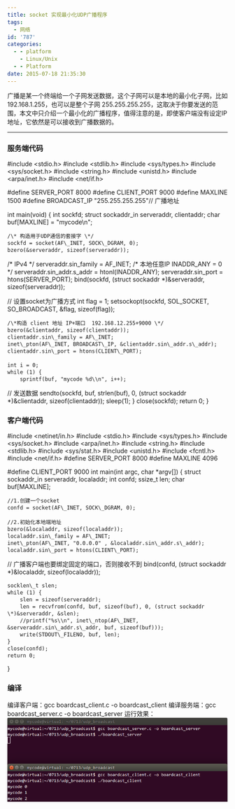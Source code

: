```yaml
---
title: socket 实现最小化UDP广播程序
tags:
  - 网络
id: '787'
categories:
  - - platform
    - Linux/Unix
  - - Platform
date: 2015-07-18 21:35:30
---
```


广播是某一个终端给一个子网发送数据，这个子网可以是本地的最小化子网，比如 192.168.1.255，也可以是整个子网 255.255.255.255，这取决于你要发送的范围，本文中只介绍一个最小化的广播程序，值得注意的是，即使客户端没有设定IP地址，它依然是可以接收到广播数据的。
<!-- more -->
* * *

### 服务端代码

#include <stdio.h>
#include <stdlib.h>
#include <sys/types.h>
#include <sys/socket.h>
#include <string.h>
#include <unistd.h>
#include <arpa/inet.h>
#include <net/if.h>

#define SERVER\_PORT 8000
#define CLIENT\_PORT 9000
#define MAXLINE 1500
#define BROADCAST\_IP "255.255.255.255"// 广播地址

int main(void)
{
    int sockfd;
    struct sockaddr\_in serveraddr, clientaddr;
    char buf\[MAXLINE\] = "mycode\\n";

    /\* 构造用于UDP通信的套接字 \*/
    sockfd = socket(AF\_INET, SOCK\_DGRAM, 0);
    bzero(&serveraddr, sizeof(serveraddr)); 
/\* IPv4 \*/
    serveraddr.sin\_family = AF\_INET;
/\* 本地任意IP INADDR\_ANY = 0 \*/
    serveraddr.sin\_addr.s\_addr = htonl(INADDR\_ANY);
    serveraddr.sin\_port = htons(SERVER\_PORT);
    bind(sockfd, (struct sockaddr \*)&serveraddr, sizeof(serveraddr));

// 设置socket为广播方式
    int flag = 1;
    setsockopt(sockfd, SOL\_SOCKET, SO\_BROADCAST, &flag, sizeof(flag));

    /\*构造 client 地址 IP+端口  192.168.12.255+9000 \*/
    bzero(&clientaddr, sizeof(clientaddr));
    clientaddr.sin\_family = AF\_INET;
    inet\_pton(AF\_INET, BROADCAST\_IP, &clientaddr.sin\_addr.s\_addr);
    clientaddr.sin\_port = htons(CLIENT\_PORT);

    int i = 0;
    while (1) {
        sprintf(buf, "mycode %d\\n", i++);
// 发送数据
        sendto(sockfd, buf, strlen(buf), 0, 
(struct sockaddr \*)&clientaddr, sizeof(clientaddr));
        sleep(1);
    }
    close(sockfd);
    return 0;
}

### 客户端代码

#include <netinet/in.h>
#include <stdio.h>
#include <sys/types.h>
#include <sys/socket.h>
#include <arpa/inet.h>
#include <string.h>
#include <stdlib.h>
#include <sys/stat.h>
#include <unistd.h>
#include <fcntl.h>
#include <net/if.h>
#define SERVER\_PORT 8000
#define MAXLINE 4096

#define CLIENT\_PORT 9000
int main(int argc, char \*argv\[\])
{
    struct sockaddr\_in serveraddr, localaddr;
    int confd;
    ssize\_t len;
    char buf\[MAXLINE\];

    //1.创建一个socket
    confd = socket(AF\_INET, SOCK\_DGRAM, 0);

    //2.初始化本地端地址
    bzero(&localaddr, sizeof(localaddr));
    localaddr.sin\_family = AF\_INET;
    inet\_pton(AF\_INET, "0.0.0.0" , &localaddr.sin\_addr.s\_addr);
    localaddr.sin\_port = htons(CLIENT\_PORT);

// 广播客户端也要绑定固定的端口，否则接收不到
    bind(confd, (struct sockaddr \*)&localaddr, sizeof(localaddr));

    socklen\_t slen;
    while (1) {
        slen = sizeof(serveraddr);
        len = recvfrom(confd, buf, sizeof(buf), 0, (struct sockaddr \*)&serveraddr, &slen);
        //printf("%s\\n", inet\_ntop(AF\_INET, &serveraddr.sin\_addr.s\_addr, buf, sizeof(buf)));
        write(STDOUT\_FILENO, buf, len);
    }
    close(confd);
    return 0;
}

### 编译

编译客户端：gcc boardcast\_client.c -o boardcast\_client 编译服务端：gcc boardcast\_server.c -o boardcast\_server 运行效果： [![2015-07-18 21:35:10](/images/2015/07/2015-07-18-213510.png)](/images/2015/07/2015-07-18-213510.png)
